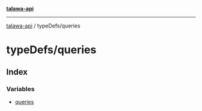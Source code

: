 [**talawa-api**](../../README.md)

***

[talawa-api](../../modules.md) / typeDefs/queries

# typeDefs/queries

## Index

### Variables

- [queries](variables/queries.md)

